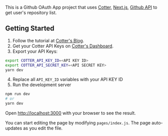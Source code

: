 This is a Github OAuth App project that uses [Cotter](https://www.cotter.app), [Next.js](https://nextjs.org/), [Github API](https://docs.github.com/en/rest) to get user's repository list.

## Getting Started

1. Follow the tutorial at [Cotter's Blog](https://blog.cotter.app).
2. Get your Cotter API Keys on [Cotter's Dashboard](https://dev.cotter.app).
3. Export your API Keys:

```bash
export COTTER_API_KEY_ID=<API KEY ID>
export COTTER_API_SECRET_KEY=<API SECRET KEY>
yarn dev
```

4. Replace all `API_KEY_ID` variables with your API KEY ID
5. Run the development server

```bash
npm run dev
# or
yarn dev
```

Open [http://localhost:3000](http://localhost:3000) with your browser to see the result.

You can start editing the page by modifying `pages/index.js`. The page auto-updates as you edit the file.
